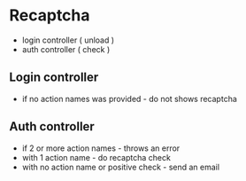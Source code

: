 # Recaptcha

- login controller ( unload )
- auth controller ( check )

## Login controller

- if no action names was provided - do not shows recaptcha

## Auth controller

- if 2 or more action names - throws an error
- with 1 action name - do recaptcha check
- with no action name or positive check - send an email